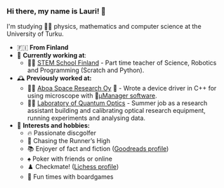 ### Hi there, my name is Lauri! 👋

I'm studying :student: physics, mathematics and computer science at the University of Turku.

- :finland: **From Finland**
- :briefcase: **Currently working at**: 
  - :man_teacher: <a href="https://www.stemschoolfinland.com/">STEM School Finland</a> - Part time teacher of Science, Robotics and Programming (Scratch and Python).
- :mantelpiece_clock: **Previously worked at:**
  - :man_technologist: <a href="https://asro.fi/">Aboa Space Research Oy</a> :rocket: - Wrote a device driver in C++ for using microscope with :microscope:<a href="https://micro-manager.org/">µManager software</a>.
  - :man_scientist: <a href="https://www.utu.fi/en/university/faculty-of-science/physics-and-astronomy/research"> Laboratory of Quantum Optics</a> - Summer job as a research assistant building and calibrating optical research equipment, running experiments and analysing data.
- :seedling: **Interests and hobbies:**
  - :fire: Passionate discgolfer
  - :runner: Chasing the Runner’s High
  - :books: Enjoyer of fact and fiction (<a href="https://www.goodreads.com/late555">Goodreads profile</a>)
  - :spades: Poker with friends or online
  - :chess_pawn: Checkmate! (<a href="https://lichess.org/@/late555">Lichess profile</a>)
  - :game_die: Fun times with boardgames
<!-- - :mailbox: **How to reach me:** -->

